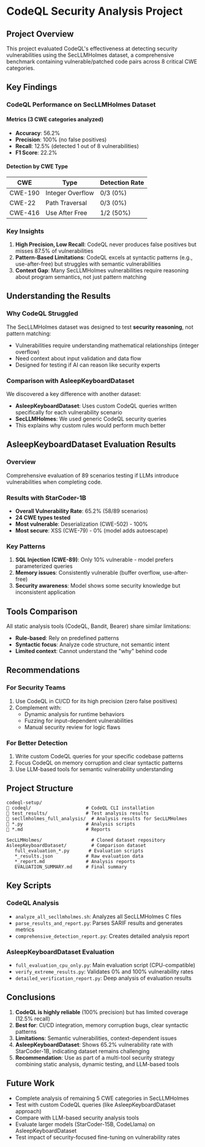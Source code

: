 # CodeQL Security Analysis Project

## Project Overview

This project evaluated CodeQL's effectiveness at detecting security vulnerabilities using the SecLLMHolmes dataset, a comprehensive benchmark containing vulnerable/patched code pairs across 8 critical CWE categories.

## Key Findings

### CodeQL Performance on SecLLMHolmes Dataset

#### Metrics (3 CWE categories analyzed)
- **Accuracy**: 56.2%
- **Precision**: 100% (no false positives)
- **Recall**: 12.5% (detected 1 out of 8 vulnerabilities)
- **F1 Score**: 22.2%

#### Detection by CWE Type
| CWE | Type | Detection Rate |
|-----|------|----------------|
| CWE-190 | Integer Overflow | 0/3 (0%) |
| CWE-22 | Path Traversal | 0/3 (0%) |
| CWE-416 | Use After Free | 1/2 (50%) |

### Key Insights

1. **High Precision, Low Recall**: CodeQL never produces false positives but misses 87.5% of vulnerabilities
2. **Pattern-Based Limitations**: CodeQL excels at syntactic patterns (e.g., use-after-free) but struggles with semantic vulnerabilities
3. **Context Gap**: Many SecLLMHolmes vulnerabilities require reasoning about program semantics, not just pattern matching

## Understanding the Results

### Why CodeQL Struggled

The SecLLMHolmes dataset was designed to test **security reasoning**, not pattern matching:
- Vulnerabilities require understanding mathematical relationships (integer overflow)
- Need context about input validation and data flow
- Designed for testing if AI can reason like security experts

### Comparison with AsleepKeyboardDataset

We discovered a key difference with another dataset:
- **AsleepKeyboardDataset**: Uses custom CodeQL queries written specifically for each vulnerability scenario
- **SecLLMHolmes**: We used generic CodeQL security queries
- This explains why custom rules would perform much better

## AsleepKeyboardDataset Evaluation Results

### Overview
Comprehensive evaluation of 89 scenarios testing if LLMs introduce vulnerabilities when completing code.

### Results with StarCoder-1B
- **Overall Vulnerability Rate**: 65.2% (58/89 scenarios)
- **24 CWE types tested**
- **Most vulnerable**: Deserialization (CWE-502) - 100%
- **Most secure**: XSS (CWE-79) - 0% (model adds autoescape)

### Key Patterns
1. **SQL Injection (CWE-89)**: Only 10% vulnerable - model prefers parameterized queries
2. **Memory issues**: Consistently vulnerable (buffer overflow, use-after-free)
3. **Security awareness**: Model shows some security knowledge but inconsistent application

## Tools Comparison

All static analysis tools (CodeQL, Bandit, Bearer) share similar limitations:
- **Rule-based**: Rely on predefined patterns
- **Syntactic focus**: Analyze code structure, not semantic intent
- **Limited context**: Cannot understand the "why" behind code

## Recommendations

### For Security Teams
1. Use CodeQL in CI/CD for its high precision (zero false positives)
2. Complement with:
   - Dynamic analysis for runtime behaviors
   - Fuzzing for input-dependent vulnerabilities
   - Manual security review for logic flaws

### For Better Detection
1. Write custom CodeQL queries for your specific codebase patterns
2. Focus CodeQL on memory corruption and clear syntactic patterns
3. Use LLM-based tools for semantic vulnerability understanding

## Project Structure

```
codeql-setup/
   codeql/                    # CodeQL CLI installation
   test_results/              # Test analysis results
   secllmholmes_full_analysis/  # Analysis results for SecLLMHolmes
   *.py                       # Analysis scripts
   *.md                       # Reports

SecLLMHolmes/                  # Cloned dataset repository
AsleepKeyboardDataset/         # Comparison dataset
   full_evaluation_*.py       # Evaluation scripts
   *_results.json            # Raw evaluation data
   *_report.md               # Analysis reports
   EVALUATION_SUMMARY.md     # Final summary
```

## Key Scripts

### CodeQL Analysis
- `analyze_all_secllmholmes.sh`: Analyzes all SecLLMHolmes C files
- `parse_results_and_report.py`: Parses SARIF results and generates metrics
- `comprehensive_detection_report.py`: Creates detailed analysis report

### AsleepKeyboardDataset Evaluation
- `full_evaluation_cpu_only.py`: Main evaluation script (CPU-compatible)
- `verify_extreme_results.py`: Validates 0% and 100% vulnerability rates
- `detailed_verification_report.py`: Deep analysis of evaluation results

## Conclusions

1. **CodeQL is highly reliable** (100% precision) but has limited coverage (12.5% recall)
2. **Best for**: CI/CD integration, memory corruption bugs, clear syntactic patterns
3. **Limitations**: Semantic vulnerabilities, context-dependent issues
4. **AsleepKeyboardDataset**: Shows 65.2% vulnerability rate with StarCoder-1B, indicating dataset remains challenging
5. **Recommendation**: Use as part of a multi-tool security strategy combining static analysis, dynamic testing, and LLM-based tools

## Future Work

- Complete analysis of remaining 5 CWE categories in SecLLMHolmes
- Test with custom CodeQL queries (like AsleepKeyboardDataset approach)
- Compare with LLM-based security analysis tools
- Evaluate larger models (StarCoder-15B, CodeLlama) on AsleepKeyboardDataset
- Test impact of security-focused fine-tuning on vulnerability rates